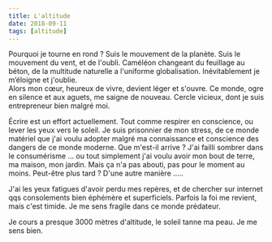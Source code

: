 ```yaml
---
title: L'altitude
date: 2018-09-11
tags: [altitude]
---
```


Pourquoi je tourne en rond ? Suis le mouvement de la planète. Suis le mouvement du vent, et de l'oubli. Caméléon changeant du feuillage au béton, de la multitude naturelle a l'uniforme globalisation. Inévitablement je m’éloigne et j'oublie.  
Alors mon cœur, heureux de vivre, devient léger et s'ouvre. Ce monde, ogre en silence et aux aguets, me saigne de nouveau. Cercle vicieux, dont je suis entrepreneur bien malgré moi.  

Écrire est un effort actuellement. Tout comme respirer en conscience, ou lever les yeux vers le soleil. Je suis prisonnier de mon stress, de ce monde matériel que j'ai voulu adopter malgré ma connaissance et conscience des dangers de ce monde moderne. Que m'est-il arrive ? J'ai failli sombrer dans le consumérisme ... ou tout simplement j'ai voulu avoir mon bout de terre, ma maison, mon jardin. Mais ça n'a pas abouti, pas pour le moment au moins. Peut-être plus tard ? D'une autre manière .....

J'ai les yeux fatigues d'avoir perdu mes repères, et de chercher sur internet qqs consolements bien éphémère et superficiels. Parfois la foi me revient, mais c'est timide. Je me sens fragile dans ce monde prédateur.

Je cours a presque 3000 mètres d'altitude, le soleil tanne ma peau. Je me sens bien. 
